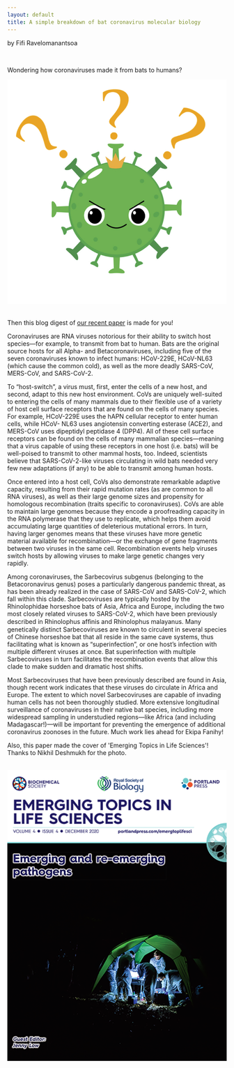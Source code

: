 ```yaml
---
layout: default
title: A simple breakdown of bat coronavirus molecular biology
---
```

by Fifi Ravelomanantsoa

<br/>

Wondering how coronaviruses made it from bats to humans?

<img src="/assets/img/Fifi_CoV.jpg" alt="fifi-logo" class="img-left-w-text" />

<div style="clear:both;">&nbsp;</div>

Then this blog digest of [our recent paper](https://doi.org/10.1042/ETLS20200097) is made for you!

Coronaviruses are RNA viruses notorious for their ability to switch host species—for example, to transmit from bat to human. Bats are the original source hosts for all Alpha- and Betacoronaviruses, including five of the seven coronaviruses known to infect humans: HCoV-229E, HCoV-NL63 (which cause the common cold), as well as the more deadly SARS-CoV, MERS-CoV, and SARS-CoV-2.

To “host-switch”, a virus must, first, enter the cells of a new host, and second, adapt to this new host environment. CoVs are uniquely well-suited to entering the cells of many mammals due to their flexible use of a variety of host cell surface receptors that are found on the cells of many species. For example, HCoV-229E uses the hAPN cellular receptor to enter human cells, while HCoV- NL63 uses angiotensin converting esterase (ACE2), and MERS-CoV uses dipeptidyl peptidase 4 (DPP4). All of these cell surface receptors can be found on the cells of many mammalian species—meaning that a virus capable of using these receptors in one host (i.e. bats) will be well-poised to transmit to other mammal hosts, too. Indeed, scientists believe that SARS-CoV-2-like viruses circulating in wild bats needed very few new adaptations (if any) to be able to transmit among human hosts.

Once entered into a host cell, CoVs also demonstrate remarkable adaptive capacity, resulting from their rapid mutation rates (as are common to all RNA viruses), as well as their large genome sizes and propensity for homologous recombination (traits specific to coronaviruses). CoVs are able to maintain large genomes because they encode a proofreading capacity in the RNA polymerase that they use to replicate, which helps them avoid accumulating large quantities of deleterious mutational errors. In turn, having larger genomes means that these viruses have more genetic material available for recombination—or the exchange of gene fragments between two viruses in the same cell. Recombination events help viruses switch hosts by allowing viruses to make large genetic changes very rapidly.

Among coronaviruses, the Sarbecovirus subgenus (belonging to the Betacoronavirus genus) poses a particularly dangerous pandemic threat, as has been already realized in the case of SARS-CoV and SARS-CoV-2, which fall within this clade. Sarbecoviruses are typically hosted by the Rhinolophidae horseshoe bats of Asia, Africa and Europe, including the two most closely related viruses to SARS-CoV-2, which have been previously described in Rhinolophus afﬁnis and Rhinolophus malayanus. Many genetically distinct Sarbecoviruses are known to circulent in several species of Chinese horseshoe bat that all reside in the same cave systems, thus facilitating what is known as “superinfection”, or one host’s infection with multiple different viruses at once. Bat superinfection with multiple Sarbecoviruses in turn facilitates the recombination events that allow this clade to make sudden and dramatic host shifts.

Most Sarbecoviruses that have been previously described are found in Asia, though recent work indicates that these viruses do circulate in Africa and Europe. The extent to which novel Sarbecoviruses are capable of invading human cells has not been thoroughly studied. More extensive longitudinal surveillance of coronaviruses in their native bat species, including more widespread sampling in understudied regions—like Africa (and including Madagascar!)—will be important for preventing the emergence of additional coronavirus zoonoses in the future. Much work lies ahead for Ekipa Fanihy!

Also, this paper made the cover of 'Emerging Topics in Life Sciences'! Thanks to Nikhil Deshmukh for the photo.

<br/>

<img src="/assets/img/m_etls_4_4.cover.png" alt="paper-cover" class="img-left-w-text" />

<div style="clear:both;">&nbsp;</div>